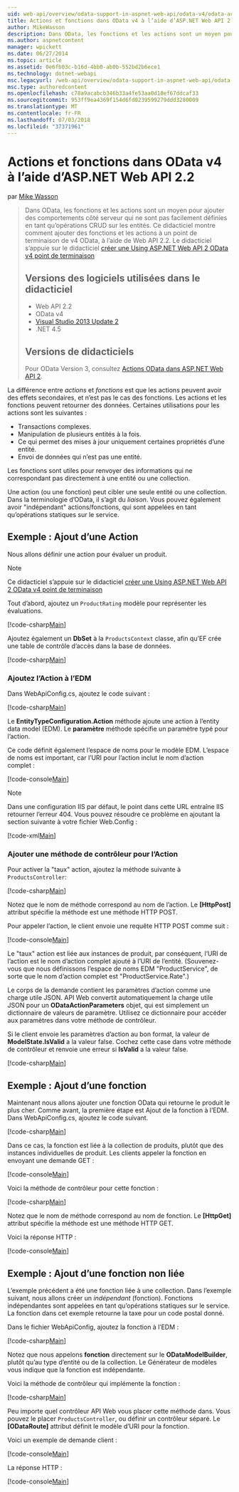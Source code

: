 ```yaml
---
uid: web-api/overview/odata-support-in-aspnet-web-api/odata-v4/odata-actions-and-functions
title: Actions et fonctions dans OData v4 à l’aide d’ASP.NET Web API 2.2 | Microsoft Docs
author: MikeWasson
description: Dans OData, les fonctions et les actions sont un moyen pour ajouter des comportements côté serveur qui ne sont pas facilement définies en tant qu’opérations CRUD sur les entités. Ce didacticiel montre comment...
ms.author: aspnetcontent
manager: wpickett
ms.date: 06/27/2014
ms.topic: article
ms.assetid: 0e6fb03c-b16d-4bb0-ab0b-552bd2b6ece1
ms.technology: dotnet-webapi
msc.legacyurl: /web-api/overview/odata-support-in-aspnet-web-api/odata-v4/odata-actions-and-functions
msc.type: authoredcontent
ms.openlocfilehash: c78a9acabcb346b33a4fe53aa0d18ef67ddcaf33
ms.sourcegitcommit: 953ff9ea4369f154d6fd0239599279ddd3280009
ms.translationtype: MT
ms.contentlocale: fr-FR
ms.lasthandoff: 07/03/2018
ms.locfileid: "37371961"
---
```

<a name="actions-and-functions-in-odata-v4-using-aspnet-web-api-22"></a>Actions et fonctions dans OData v4 à l’aide d’ASP.NET Web API 2.2
====================
par [Mike Wasson](https://github.com/MikeWasson)

> Dans OData, les fonctions et les actions sont un moyen pour ajouter des comportements côté serveur qui ne sont pas facilement définies en tant qu’opérations CRUD sur les entités. Ce didacticiel montre comment ajouter des fonctions et les actions à un point de terminaison de v4 OData, à l’aide de Web API 2.2. Le didacticiel s’appuie sur le didacticiel [créer une Using ASP.NET Web API 2 OData v4 point de terminaison](create-an-odata-v4-endpoint.md)
> 
> ## <a name="software-versions-used-in-the-tutorial"></a>Versions des logiciels utilisées dans le didacticiel
> 
> 
> - Web API 2.2
> - OData v4
> - [Visual Studio 2013 Update 2](https://www.visualstudio.com/downloads/download-visual-studio-vs)
> - .NET 4.5
> 
> 
> ## <a name="tutorial-versions"></a>Versions de didacticiels
> 
> Pour OData Version 3, consultez [Actions OData dans ASP.NET Web API 2](../odata-v3/odata-actions.md).


La différence entre *actions* et *fonctions* est que les actions peuvent avoir des effets secondaires, et n’est pas le cas des fonctions. Les actions et les fonctions peuvent retourner des données. Certaines utilisations pour les actions sont les suivantes :

- Transactions complexes.
- Manipulation de plusieurs entités à la fois.
- Ce qui permet des mises à jour uniquement certaines propriétés d’une entité.
- Envoi de données qui n’est pas une entité.

Les fonctions sont utiles pour renvoyer des informations qui ne correspondant pas directement à une entité ou une collection.

Une action (ou une fonction) peut cibler une seule entité ou une collection. Dans la terminologie d’OData, il s’agit du *liaison*. Vous pouvez également avoir &quot;indépendant&quot; actions/fonctions, qui sont appelées en tant qu’opérations statiques sur le service.

## <a name="example-adding-an-action"></a>Exemple : Ajout d’une Action

Nous allons définir une action pour évaluer un produit.

> [!NOTE]
> Ce didacticiel s’appuie sur le didacticiel [créer une Using ASP.NET Web API 2 OData v4 point de terminaison](create-an-odata-v4-endpoint.md)


Tout d’abord, ajoutez un `ProductRating` modèle pour représenter les évaluations.

[!code-csharp[Main](odata-actions-and-functions/samples/sample1.cs)]

Ajoutez également un **DbSet** à la `ProductsContext` classe, afin qu’EF crée une table de contrôle d’accès dans la base de données.

[!code-csharp[Main](odata-actions-and-functions/samples/sample2.cs)]

### <a name="add-the-action-to-the-edm"></a>Ajoutez l’Action à l’EDM

Dans WebApiConfig.cs, ajoutez le code suivant :

[!code-csharp[Main](odata-actions-and-functions/samples/sample3.cs)]

Le **EntityTypeConfiguration.Action** méthode ajoute une action à l’entity data model (EDM). Le **paramètre** méthode spécifie un paramètre typé pour l’action.

Ce code définit également l’espace de noms pour le modèle EDM. L’espace de noms est important, car l’URI pour l’action inclut le nom d’action complet :

[!code-console[Main](odata-actions-and-functions/samples/sample4.cmd)]

> [!NOTE]
> Dans une configuration IIS par défaut, le point dans cette URL entraîne IIS retourner l’erreur 404. Vous pouvez résoudre ce problème en ajoutant la section suivante à votre fichier Web.Config :

[!code-xml[Main](odata-actions-and-functions/samples/sample5.xml)]

### <a name="add-a-controller-method-for-the-action"></a>Ajouter une méthode de contrôleur pour l’Action

Pour activer la &quot;taux&quot; action, ajoutez la méthode suivante à `ProductsController`:

[!code-csharp[Main](odata-actions-and-functions/samples/sample6.cs)]

Notez que le nom de méthode correspond au nom de l’action. Le **[HttpPost]** attribut spécifie la méthode est une méthode HTTP POST.

Pour appeler l’action, le client envoie une requête HTTP POST comme suit :

[!code-console[Main](odata-actions-and-functions/samples/sample7.cmd)]

Le &quot;taux&quot; action est liée aux instances de produit, par conséquent, l’URI de l’action est le nom d’action complet ajouté à l’URI de l’entité. (Souvenez-vous que nous définissons l’espace de noms EDM &quot;ProductService&quot;, de sorte que le nom d’action complet est &quot;ProductService.Rate&quot;.)

Le corps de la demande contient les paramètres d’action comme une charge utile JSON. API Web convertit automatiquement la charge utile JSON pour un **ODataActionParameters** objet, qui est simplement un dictionnaire de valeurs de paramètre. Utilisez ce dictionnaire pour accéder aux paramètres dans votre méthode de contrôleur.

Si le client envoie les paramètres d’action au bon format, la valeur de **ModelState.IsValid** a la valeur false. Cochez cette case dans votre méthode de contrôleur et renvoie une erreur si **IsValid** a la valeur false.

[!code-csharp[Main](odata-actions-and-functions/samples/sample8.cs)]

## <a name="example-adding-a-function"></a>Exemple : Ajout d’une fonction

Maintenant nous allons ajouter une fonction OData qui retourne le produit le plus cher. Comme avant, la première étape est Ajout de la fonction à l’EDM. Dans WebApiConfig.cs, ajoutez le code suivant.

[!code-csharp[Main](odata-actions-and-functions/samples/sample9.cs)]

Dans ce cas, la fonction est liée à la collection de produits, plutôt que des instances individuelles de produit. Les clients appeler la fonction en envoyant une demande GET :

[!code-console[Main](odata-actions-and-functions/samples/sample10.cmd)]

Voici la méthode de contrôleur pour cette fonction :

[!code-csharp[Main](odata-actions-and-functions/samples/sample11.cs)]

Notez que le nom de méthode correspond au nom de fonction. Le **[HttpGet]** attribut spécifie la méthode est une méthode HTTP GET.

Voici la réponse HTTP :

[!code-console[Main](odata-actions-and-functions/samples/sample12.cmd)]

## <a name="example-adding-an-unbound-function"></a>Exemple : Ajout d’une fonction non liée

L’exemple précédent a été une fonction liée à une collection. Dans l’exemple suivant, nous allons créer un *indépendant* (fonction). Fonctions indépendantes sont appelées en tant qu’opérations statiques sur le service. La fonction dans cet exemple retourne la taxe pour un code postal donné.

Dans le fichier WebApiConfig, ajoutez la fonction à l’EDM :

[!code-csharp[Main](odata-actions-and-functions/samples/sample13.cs)]

Notez que nous appelons **fonction** directement sur le **ODataModelBuilder**, plutôt qu’au type d’entité ou de la collection. Le Générateur de modèles vous indique que la fonction est indépendante.

Voici la méthode de contrôleur qui implémente la fonction :

[!code-csharp[Main](odata-actions-and-functions/samples/sample14.cs)]

Peu importe quel contrôleur API Web vous placer cette méthode dans. Vous pouvez le placer `ProductsController`, ou définir un contrôleur séparé. Le **[ODataRoute]** attribut définit le modèle d’URI pour la fonction.

Voici un exemple de demande client :

[!code-console[Main](odata-actions-and-functions/samples/sample15.cmd)]

La réponse HTTP :

[!code-console[Main](odata-actions-and-functions/samples/sample16.cmd)]

